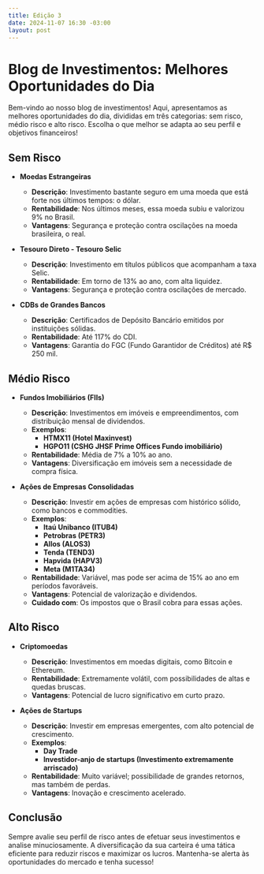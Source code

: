 ```yaml
---
title: Edição 3
date: 2024-11-07 16:30 -03:00
layout: post
---
```


# Blog de Investimentos: Melhores Oportunidades do Dia

Bem-vindo ao nosso blog de investimentos! Aqui, apresentamos as melhores oportunidades do dia, divididas em três categorias: sem risco, médio risco e alto risco. Escolha o que melhor se adapta ao seu perfil e objetivos financeiros!


## Sem Risco

- **Moedas Estrangeiras**
	-   **Descrição**: Investimento bastante seguro em uma moeda que está forte nos últimos tempos: o dólar.
    -   **Rentabilidade**: Nos últimos meses, essa moeda subiu e valorizou 9% no Brasil.
    -   **Vantagens**: Segurança e proteção contra oscilações na moeda brasileira, o real.


- **Tesouro Direto - Tesouro Selic**
    
    -   **Descrição**: Investimento em títulos públicos que acompanham a taxa Selic.
    -   **Rentabilidade**: Em torno de 13% ao ano, com alta liquidez.
    -   **Vantagens**: Segurança e proteção contra oscilações de mercado.
- **CDBs de Grandes Bancos**
    
    -   **Descrição**: Certificados de Depósito Bancário emitidos por instituições sólidas.
    -   **Rentabilidade**: Até 117% do CDI.
    -   **Vantagens**: Garantia do FGC (Fundo Garantidor de Créditos) até R$ 250 mil.


## Médio Risco

- **Fundos Imobiliários (FIIs)**
    
    -   **Descrição**: Investimentos em imóveis e empreendimentos, com distribuição mensal de dividendos.
    -   **Exemplos**:
        -   **HTMX11 (Hotel Maxinvest)**
        -   **HGPO11 (CSHG JHSF Prime Offices Fundo imobiliário)**
    -   **Rentabilidade**: Média de 7% a 10% ao ano.
    -   **Vantagens**: Diversificação em imóveis sem a necessidade de compra física.
- **Ações de Empresas Consolidadas**
    
    -   **Descrição**: Investir em ações de empresas com histórico sólido, como bancos e commodities.
    -   **Exemplos**:
	    - **Itaú Unibanco (ITUB4)**
        - **Petrobras (PETR3)**
	    - **Allos (ALOS3)**
	    - **Tenda (TEND3)**
	    - **Hapvida (HAPV3)**
	    - **Meta (M1TA34)**
	- **Rentabilidade**: Variável, mas pode ser acima de 15% ao ano em períodos favoráveis.
    -   **Vantagens**: Potencial de valorização e dividendos.
  - **Cuidado com**: Os impostos que o Brasil cobra para essas ações.

## Alto Risco

- **Criptomoedas**
    
    -   **Descrição**: Investimentos em moedas digitais, como Bitcoin e Ethereum.
    -   **Rentabilidade**: Extremamente volátil, com possibilidades de altas e quedas bruscas.
    -   **Vantagens**: Potencial de lucro significativo em curto prazo.
- **Ações de Startups**
    
    -   **Descrição**: Investir em empresas emergentes, com alto potencial de crescimento.
    -   **Exemplos**:
        -   **Day Trade**
        -   **Investidor-anjo de startups (Investimento extremamente arriscado)**
    -   **Rentabilidade**: Muito variável; possibilidade de grandes retornos, mas também de perdas.
    -   **Vantagens**: Inovação e crescimento acelerado.


## Conclusão

Sempre avalie seu perfil de risco antes de efetuar seus investimentos e analise minuciosamente. A diversificação da sua carteira é uma tática eficiente para reduzir riscos e maximizar os lucros. Mantenha-se alerta às oportunidades do mercado e tenha sucesso!

